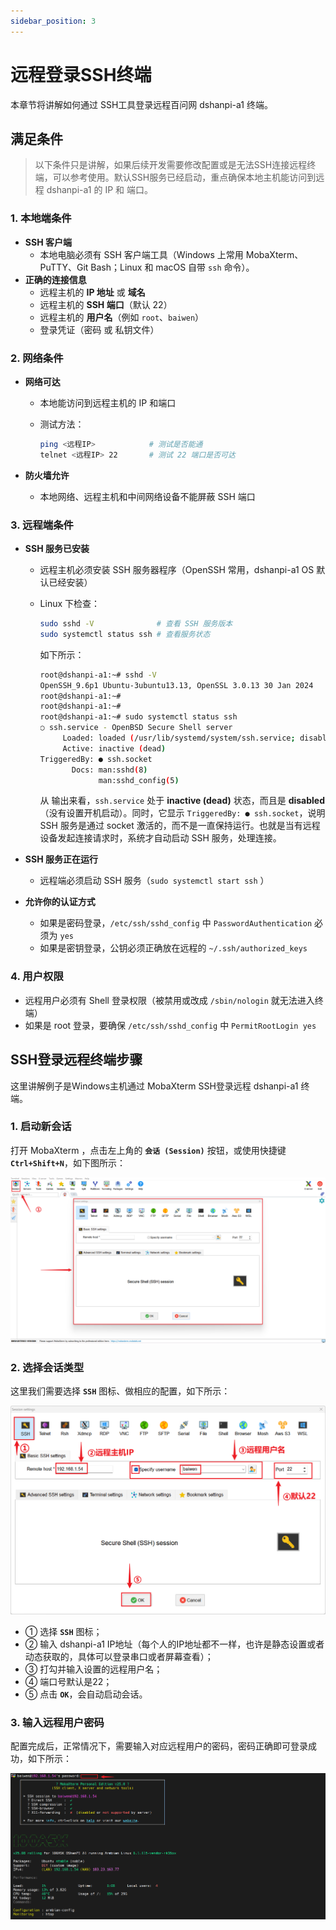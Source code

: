 ```yaml
---
sidebar_position: 3
---
```

# 远程登录SSH终端

本章节将讲解如何通过 SSH工具登录远程百问网 dshanpi-a1 终端。

## 满足条件

> 以下条件只是讲解，如果后续开发需要修改配置或是无法SSH连接远程终端，可以参考使用。默认SSH服务已经启动，重点确保本地主机能访问到远程 dshanpi-a1 的 IP 和 端口。

### **1. 本地端条件**

- **SSH 客户端**
  - 本地电脑必须有 SSH 客户端工具（Windows 上常用 MobaXterm、PuTTY、Git Bash；Linux 和 macOS 自带 `ssh` 命令）。
- **正确的连接信息**
  - 远程主机的 **IP 地址** 或 **域名**
  - 远程主机的 **SSH 端口**（默认 22）
  - 远程主机的 **用户名**（例如 `root`、`baiwen`）
  - 登录凭证（密码 或 私钥文件）

### **2. 网络条件**

- **网络可达**

  - 本地能访问到远程主机的 IP 和端口

  - 测试方法：

    ```bash
    ping <远程IP>            # 测试是否能通
    telnet <远程IP> 22       # 测试 22 端口是否可达
    ```

- **防火墙允许**

  - 本地网络、远程主机和中间网络设备不能屏蔽 SSH 端口

### **3. 远程端条件**

- **SSH 服务已安装**

  - 远程主机必须安装 SSH 服务器程序（OpenSSH 常用，dshanpi-a1 OS 默认已经安装）

  - Linux 下检查：

    ```bash
    sudo sshd -V              # 查看 SSH 服务版本
    sudo systemctl status ssh # 查看服务状态
    ```

    如下所示：

    ~~~bash
    root@dshanpi-a1:~# sshd -V
    OpenSSH_9.6p1 Ubuntu-3ubuntu13.13, OpenSSL 3.0.13 30 Jan 2024
    root@dshanpi-a1:~#
    root@dshanpi-a1:~#
    root@dshanpi-a1:~# sudo systemctl status ssh
    ○ ssh.service - OpenBSD Secure Shell server
         Loaded: loaded (/usr/lib/systemd/system/ssh.service; disabled; preset: ena>
         Active: inactive (dead)
    TriggeredBy: ● ssh.socket
           Docs: man:sshd(8)
                 man:sshd_config(5)
    ~~~

    从 输出来看，`ssh.service` 处于 **inactive (dead)** 状态，而且是 **disabled**（没有设置开机启动）。同时，它显示 `TriggeredBy: ● ssh.socket`，说明 SSH 服务是通过 socket 激活的，而不是一直保持运行。也就是当有远程设备发起连接请求时，系统才自动启动 SSH 服务，处理连接。

- **SSH 服务正在运行**
  - 远程端必须启动 SSH 服务（`sudo systemctl start ssh` ）

- **允许你的认证方式**
  - 如果是密码登录，`/etc/ssh/sshd_config` 中 `PasswordAuthentication` 必须为 `yes`
  - 如果是密钥登录，公钥必须正确放在远程的 `~/.ssh/authorized_keys`

### **4. 用户权限**

- 远程用户必须有 Shell 登录权限（被禁用或改成 `/sbin/nologin` 就无法进入终端）
- 如果是 root 登录，要确保 `/etc/ssh/sshd_config` 中 `PermitRootLogin yes`

## SSH登录远程终端步骤

这里讲解例子是Windows主机通过 MobaXterm SSH登录远程 dshanpi-a1 终端。

### 1. 启动新会话

打开 MobaXterm ，点击左上角的 **`会话 (Session)`** 按钮，或使用快捷键 **`Ctrl+Shift+N`**，如下图所示：

![image-20250808115942583](images/image-20250808115942583.png)

### 2. 选择会话类型

这里我们需要选择 **`SSH`** 图标、做相应的配置，如下所示：

![image-20250811115001849](images/image-20250811115001849.png)

- ① 选择 **`SSH`** 图标；
- ② 输入 dshanpi-a1 IP地址（每个人的IP地址都不一样，也许是静态设置或者动态获取的，具体可以登录串口或者屏幕查看）；
- ③ 打勾并输入设置的远程用户名；
- ④ 端口号默认是22；
- ⑤ 点击 **`OK`**，会自动启动会话。

### 3. 输入远程用户密码

配置完成后，正常情况下，需要输入对应远程用户的密码，密码正确即可登录成功，如下所示：

![image-20250811115103727](images/image-20250811115103727.png)
